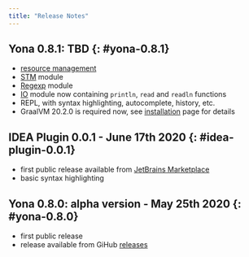 ```yaml
---
title: "Release Notes"
---
```


## Yona 0.8.1: TBD  {: #yona-0.8.1}
* [resource management](/features/resource-management)
* [STM](/stdlib/stm) module
* [Regexp](/stdlib/regexp) module
* [IO](/stdlib/io) module now containing `println`, `read` and `readln` functions
* REPL, with syntax highlighting, autocomplete, history, etc.
* GraalVM 20.2.0 is required now, see [installation](/getting_started/installation) page for details

## IDEA Plugin 0.0.1 - June 17th 2020  {: #idea-plugin-0.0.1}
* first public release available from [JetBrains Marketplace](https://plugins.jetbrains.com/plugin/14536-yona-language)
* basic syntax highlighting

## Yona 0.8.0: alpha version - May 25th 2020  {: #yona-0.8.0}
* first public release
* release available from GiHub [releases](https://github.com/yona-lang/yona/releases/tag/0.8.0)
